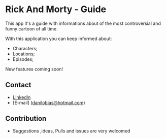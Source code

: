 # Rick And Morty - Guide

This app it's a guide with informations about of the most controversial and funny cartoon of all time.

With this application you can keep informed about:

- Characters;
- Locations;
- Episodes;

New features coming soon!

## Contact
- [LinkedIn](https://www.linkedin.com/in/danilobias/)
- [E-mail] (<danilobias@hotmail.com>)

## Contribution
- Suggestions ,ideas, Pulls and issues are very welcomed
